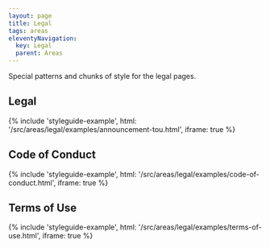 ```yaml
---
layout: page
title: Legal
tags: areas
eleventyNavigation:
  key: Legal
  parent: Areas
---
```


Special patterns and chunks of style for the legal pages.

## Legal

{%
	include 'styleguide-example', html: '/src/areas/legal/examples/announcement-tou.html',
	iframe: true
%}

## Code of Conduct

{%
	include 'styleguide-example', html: '/src/areas/legal/examples/code-of-conduct.html',
	iframe: true
%}

## Terms of Use

{%
	include 'styleguide-example', html: '/src/areas/legal/examples/terms-of-use.html',
	iframe: true
%}
